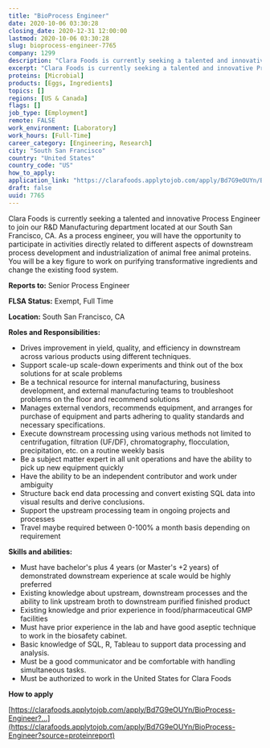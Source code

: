 ```yaml
---
title: "BioProcess Engineer"
date: 2020-10-06 03:30:28
closing_date: 2020-12-31 12:00:00
lastmod: 2020-10-06 03:30:28
slug: bioprocess-engineer-7765
company: 1299
description: "Clara Foods is currently seeking a talented and innovative Process Engineer to join our R&D Manufacturing department located at our South San Francisco, CA. As a process engineer, you will have the opportunity to participate in activities directly related to different aspects of downstream process development and industrialization of animal free animal proteins. You will be a key figure to work on purifying transformative ingredients and change the existing food system.Reports to: Senior Process EngineerFLSA Status: Exempt, Full Time"
excerpt: "Clara Foods is currently seeking a talented and innovative Process Engineer to join our R&D Manufacturing department located at our South San Francisco, CA. As a process engineer, you will have the opportunity to participate in activities directly related to different aspects of downstream process development and industrialization of animal free animal proteins. You will be a key figure to work on purifying transformative ingredients and change the existing food system.Reports to: Senior Process EngineerFLSA Status: Exempt, Full Time"
proteins: [Microbial]
products: [Eggs, Ingredients]
topics: []
regions: [US & Canada]
flags: []
job_type: [Employment]
remote: FALSE
work_environment: [Laboratory]
work_hours: [Full-Time]
career_category: [Engineering, Research]
city: "South San Francisco"
country: "United States"
country_code: "US"
how_to_apply: 
application_link: "https://clarafoods.applytojob.com/apply/Bd7G9eOUYn/BioProcess-Engineer?source=proteinreport"
draft: false
uuid: 7765
---
```

Clara Foods is currently seeking a talented and innovative Process
Engineer to join our R&D Manufacturing department located at our South
San Francisco, CA. As a process engineer, you will have the opportunity
to participate in activities directly related to different aspects of
downstream process development and industrialization of animal free
animal proteins. You will be a key figure to work on purifying
transformative ingredients and change the existing food system.

**Reports to:** Senior Process Engineer

**FLSA Status:** Exempt, Full Time

**Location:** South San Francisco, CA 

**Roles and Responsibilities:**

-   Drives improvement in yield, quality, and efficiency in downstream
    across various products using different techniques.
-   Support scale-up scale-down experiments and think out of the box
    solutions for at scale problems
-   Be a technical resource for internal manufacturing, business
    development, and external manufacturing teams to troubleshoot
    problems on the floor and recommend solutions
-   Manages external vendors, recommends equipment, and arranges for
    purchase of equipment and parts adhering to quality standards and
    necessary specifications.
-   Execute downstream processing using various methods not limited to
    centrifugation, filtration (UF/DF), chromatography, flocculation,
    precipitation, etc. on a routine weekly basis
-   Be a subject matter expert in all unit operations and have the
    ability to pick up new equipment quickly
-   Have the ability to be an independent contributor and work under
    ambiguity 
-   Structure back end data processing and convert existing SQL data
    into visual results and derive conclusions.
-   Support the upstream processing team in ongoing projects and
    processes
-   Travel maybe required between 0-100% a month basis depending on
    requirement

**Skills and abilities:**

-   Must have bachelor's plus 4 years (or Master\'s +2 years) of
    demonstrated downstream experience at scale would be highly
    preferred
-   Existing knowledge about upstream, downstream processes and the
    ability to link upstream broth to downstream purified finished
    product
-   Existing knowledge and prior experience in food/pharmaceutical GMP
    facilities
-   Must have prior experience in the lab and have good aseptic
    technique to work in the biosafety cabinet.
-   Basic knowledge of SQL, R, Tableau to support data processing and
    analysis.
-   Must be a good communicator and be comfortable with handling
    simultaneous tasks.
-   Must be authorized to work in the United States for Clara Foods


**How to apply**


[https://clarafoods.applytojob.com/apply/Bd7G9eOUYn/BioProcess-Engineer?...](https://clarafoods.applytojob.com/apply/Bd7G9eOUYn/BioProcess-Engineer?source=proteinreport)

